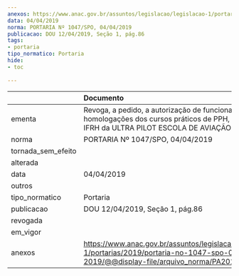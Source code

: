 ```yaml
---
anexos: https://www.anac.gov.br/assuntos/legislacao/legislacao-1/portarias/2019/portaria-no-1047-spo-04-04-2019/@@display-file/arquivo_norma/PA2019-1047.pdf
data: 04/04/2019
norma: PORTARIA Nº 1047/SPO, 04/04/2019
publicacao: DOU 12/04/2019, Seção 1, pág.86
tags:
- portaria
tipo_normatico: Portaria
hide: 
- toc 
 
---
```


|                    | Documento                                                                                                                                               |
|:-------------------|:--------------------------------------------------------------------------------------------------------------------------------------------------------|
| ementa             | Revoga, a pedido, a autorização de funcionamento e as homologações dos cursos práticos de PPH, PCH, INVH e IFRH da ULTRA PILOT ESCOLA DE AVIAÇÃO CIVIL. |
| norma              | PORTARIA Nº 1047/SPO, 04/04/2019                                                                                                                        |
| tornada_sem_efeito |                                                                                                                                                         |
| alterada           |                                                                                                                                                         |
| data               | 04/04/2019                                                                                                                                              |
| outros             |                                                                                                                                                         |
| tipo_normatico     | Portaria                                                                                                                                                |
| publicacao         | DOU 12/04/2019, Seção 1, pág.86                                                                                                                         |
| revogada           |                                                                                                                                                         |
| em_vigor           |                                                                                                                                                         |
| anexos             | https://www.anac.gov.br/assuntos/legislacao/legislacao-1/portarias/2019/portaria-no-1047-spo-04-04-2019/@@display-file/arquivo_norma/PA2019-1047.pdf    |
